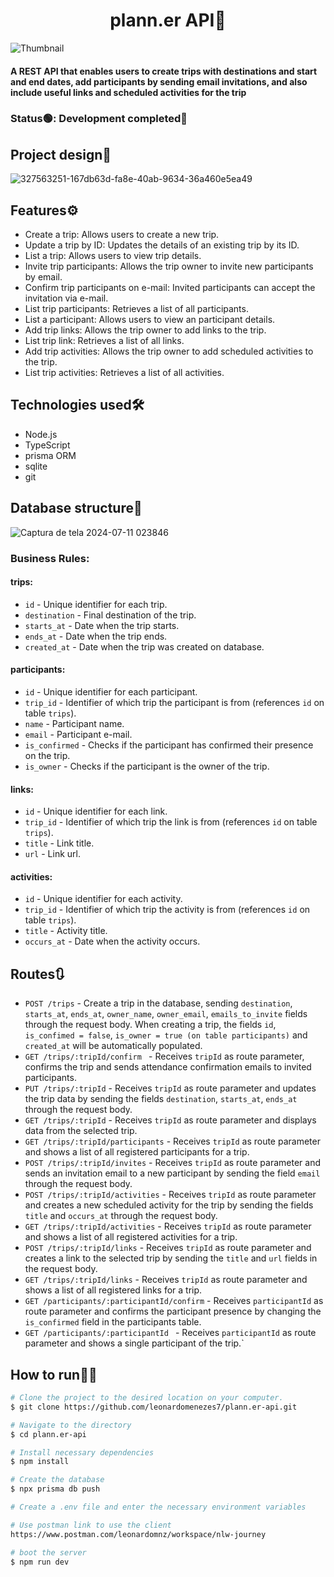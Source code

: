 <h1 align="center">plann.er API📆</h1> 

![Thumbnail](https://github.com/leonardomenezes7/plann.er-api/assets/145611761/fa0ea5ea-c25a-48b8-8576-7ddbd9617e60)

#### A REST API that enables users to create trips with destinations and start and end dates, add participants by sending email invitations, and also include useful links and scheduled activities for the trip

### Status🟢: Development completed🚀

## Project design📁
![327563251-167db63d-fa8e-40ab-9634-36a460e5ea49](https://github.com/leonardomenezes7/plann.er-api/assets/145611761/b050117d-f2b7-4a96-b121-ff3114680668)

## Features⚙️
- Create a trip: Allows users to create a new trip.
- Update a trip by ID: Updates the details of an existing trip by its ID.
- List a trip: Allows users to view trip details.
- Invite trip participants: Allows the trip owner to invite new participants by email.
- Confirm trip participants on e-mail: Invited participants can accept the invitation via e-mail.
- List trip participants: Retrieves a list of all participants.
- List a participant: Allows users to view an participant details.
- Add trip links: Allows the trip owner to add links to the trip.
- List trip link: Retrieves a list of all links.
- Add trip activities: Allows the trip owner to add scheduled activities to the trip.
- List trip activities: Retrieves a list of all activities.

## Technologies used🛠️
- Node.js
- TypeScript
- prisma ORM
- sqlite
- git

## Database structure💾
![Captura de tela 2024-07-11 023846](https://github.com/leonardomenezes7/plann.er-api/assets/145611761/e65dabd9-7603-4229-aae9-e217532e9c4f)

### Business Rules:
#### trips:
- `id` - Unique identifier for each trip.
- `destination` - Final destination of the trip.
- `starts_at` - Date when the trip starts.
- `ends_at` - Date when the trip ends.
- `created_at` - Date when the trip was created on database.

#### participants:
- `id` - Unique identifier for each participant.
- `trip_id` - Identifier of which trip the participant is from (references `id` on table `trips`).
- `name` - Participant name.
- `email` - Participant e-mail.
- `is_confirmed` - Checks if the participant has confirmed their presence on the trip.
- `is_owner` - Checks if the participant is the owner of the trip.

#### links:
- `id` - Unique identifier for each link.
- `trip_id` - Identifier of which trip the link is from (references `id` on table `trips`).
- `title` - Link title.
- `url` - Link url.

#### activities:
- `id` - Unique identifier for each activity.
- `trip_id` - Identifier of which trip the activity is from (references `id` on table `trips`).
- `title` - Activity title.
- `occurs_at` - Date when the activity occurs.

## Routes🔃
- `POST /trips` - Create a trip in the database, sending `destination`, `starts_at`, `ends_at`, `owner_name`, `owner_email`, `emails_to_invite` fields through the request body.
When creating a trip, the fields `id`, `is_confimed = false`, `is_owner = true (on table participants)` and `created_at` will be automatically populated.
- `GET /trips/:tripId/confirm ` - Receives `tripId` as route parameter, confirms the trip and sends attendance confirmation emails to invited participants.
- `PUT /trips/:tripId` - Receives `tripId` as route parameter and updates the trip data by sending the fields `destination`, `starts_at`, `ends_at` through the request body.
- `GET /trips/:tripId` - Receives `tripId` as route parameter and displays data from the selected trip.
- `GET /trips/:tripId/participants` - Receives `tripId` as route parameter and shows a list of all registered participants for a trip.
- `POST /trips/:tripId/invites` - Receives `tripId` as route parameter and sends an invitation email to a new participant by sending the field `email` through the request body.
- `POST /trips/:tripId/activities` - Receives `tripId` as route parameter and creates a new scheduled activity for the trip  by sending the fields `title` and `occurs_at` through the request body.
- `GET /trips/:tripId/activities` - Receives `tripId` as route parameter and shows a list of all registered activities for a trip.
- `POST /trips/:tripId/links` - Receives `tripId` as route parameter and creates a link to the selected trip by sending the `title` and `url` fields in the request body.
- `GET /trips/:tripId/links` - Receives `tripId` as route parameter and shows a list of all registered links for a trip.
- `GET /participants/:participantId/confirm` - Receives `participantId` as route parameter and confirms the participant presence by changing the `is_confirmed` field in the participants table.
- `GET /participants/:participantId ` - Receives `participantId` as route parameter and shows a single participant of the trip.`

## How to run👨‍💻
```bash
# Clone the project to the desired location on your computer.
$ git clone https://github.com/leonardomenezes7/plann.er-api.git

# Navigate to the directory
$ cd plann.er-api

# Install necessary dependencies
$ npm install

# Create the database
$ npx prisma db push

# Create a .env file and enter the necessary environment variables

# Use postman link to use the client
https://www.postman.com/leonardomnz/workspace/nlw-journey

# boot the server
$ npm run dev

```

